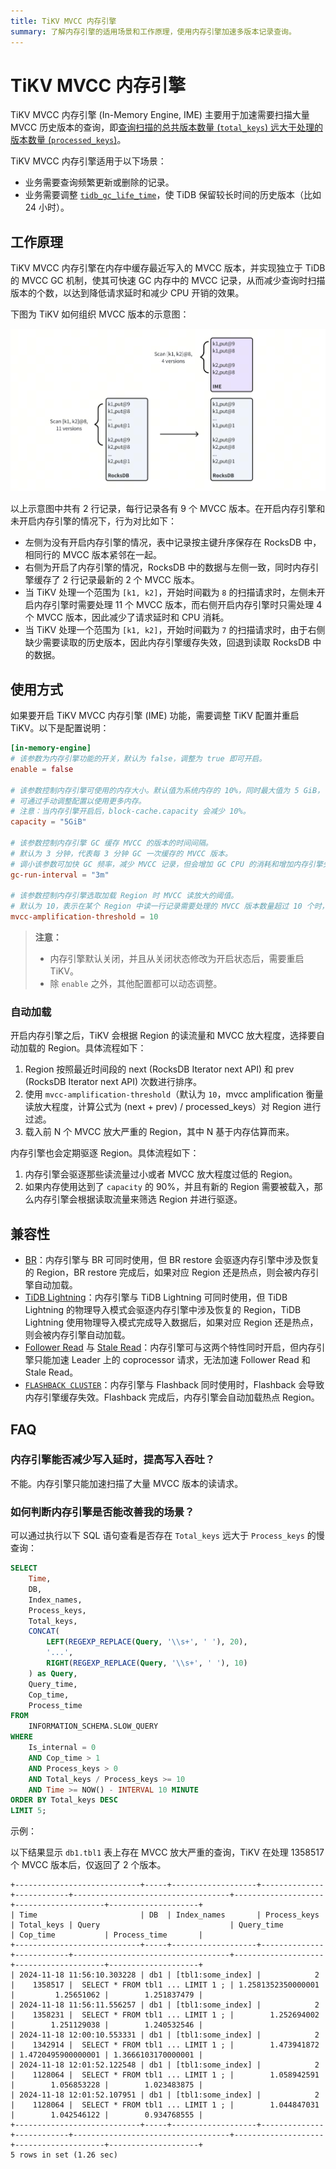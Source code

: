 ```yaml
---
title: TiKV MVCC 内存引擎
summary: 了解内存引擎的适用场景和工作原理，使用内存引擎加速多版本记录查询。
---
```


# TiKV MVCC 内存引擎

TiKV MVCC 内存引擎 (In-Memory Engine, IME) 主要用于加速需要扫描大量 MVCC 历史版本的查询，即[查询扫描的总共版本数量 (`total_keys`) 远大于处理的版本数量 (`processed_keys`)](/analyze-slow-queries.md#过期-mvcc-版本和-key-过多)。

TiKV MVCC 内存引擎适用于以下场景：

- 业务需要查询频繁更新或删除的记录。
- 业务需要调整 [`tidb_gc_life_time`](/garbage-collection-configuration.md#gc-配置)，使 TiDB 保留较长时间的历史版本（比如 24 小时）。

## 工作原理

TiKV MVCC 内存引擎在内存中缓存最近写入的 MVCC 版本，并实现独立于 TiDB 的 MVCC GC 机制，使其可快速 GC 内存中的 MVCC 记录，从而减少查询时扫描版本的个数，以达到降低请求延时和减少 CPU 开销的效果。

下图为 TiKV 如何组织 MVCC 版本的示意图：

![IME 通过缓存近期的版本以减少 CPU 开销](/media/tikv-ime-data-organization.png)

以上示意图中共有 2 行记录，每行记录各有 9 个 MVCC 版本。在开启内存引擎和未开启内存引擎的情况下，行为对比如下：

- 左侧为没有开启内存引擎的情况，表中记录按主键升序保存在 RocksDB 中，相同行的 MVCC 版本紧邻在一起。
- 右侧为开启了内存引擎的情况，RocksDB 中的数据与左侧一致，同时内存引擎缓存了 2 行记录最新的 2 个 MVCC 版本。
- 当 TiKV 处理一个范围为 `[k1, k2]`，开始时间戳为 `8` 的扫描请求时，左侧未开启内存引擎时需要处理 11 个 MVCC 版本，而右侧开启内存引擎时只需处理 4 个 MVCC 版本，因此减少了请求延时和 CPU 消耗。
- 当 TiKV 处理一个范围为 `[k1, k2]`，开始时间戳为 `7` 的扫描请求时，由于右侧缺少需要读取的历史版本，因此内存引擎缓存失效，回退到读取 RocksDB 中的数据。

## 使用方式

如果要开启 TiKV MVCC 内存引擎 (IME) 功能，需要调整 TiKV 配置并重启 TiKV。以下是配置说明：

```toml
[in-memory-engine]
# 该参数为内存引擎功能的开关，默认为 false，调整为 true 即可开启。
enable = false

# 该参数控制内存引擎可使用的内存大小。默认值为系统内存的 10%，同时最大值为 5 GiB，
# 可通过手动调整配置以使用更多内存。
# 注意：当内存引擎开启后，block-cache.capacity 会减少 10%。
capacity = "5GiB"

# 该参数控制内存引擎 GC 缓存 MVCC 的版本的时间间隔。
# 默认为 3 分钟，代表每 3 分钟 GC 一次缓存的 MVCC 版本。
# 调小该参数可加快 GC 频率，减少 MVCC 记录，但会增加 GC CPU 的消耗和增加内存引擎失效的概率。
gc-run-interval = "3m"

# 该参数控制内存引擎选取加载 Region 时 MVCC 读放大的阈值。
# 默认为 10，表示在某个 Region 中读一行记录需要处理的 MVCC 版本数量超过 10 个时，将有可能会被加载到内存引擎中。
mvcc-amplification-threshold = 10
```

> **注意：**
>
> + 内存引擎默认关闭，并且从关闭状态修改为开启状态后，需要重启 TiKV。
> + 除 `enable` 之外，其他配置都可以动态调整。

### 自动加载

开启内存引擎之后，TiKV 会根据 Region 的读流量和 MVCC 放大程度，选择要自动加载的 Region。具体流程如下：

1. Region 按照最近时间段的 next (RocksDB Iterator next API) 和 prev (RocksDB Iterator next API) 次数进行排序。
2. 使用 `mvcc-amplification-threshold`（默认为 `10`，mvcc amplification 衡量读放大程度，计算公式为 (next + prev) / processed_keys）对 Region 进行过滤。
3. 载入前 N 个 MVCC 放大严重的 Region，其中 N 基于内存估算而来。

内存引擎也会定期驱逐 Region。具体流程如下：

1. 内存引擎会驱逐那些读流量过小或者 MVCC 放大程度过低的 Region。
2. 如果内存使用达到了 `capacity` 的 90%，并且有新的 Region 需要被载入，那么内存引擎会根据读取流量来筛选 Region 并进行驱逐。

## 兼容性

+ [BR](/br/br-use-overview.md)：内存引擎与 BR 可同时使用，但 BR restore 会驱逐内存引擎中涉及恢复的 Region，BR restore 完成后，如果对应 Region 还是热点，则会被内存引擎自动加载。
+ [TiDB Lightning](/tidb-lightning/tidb-lightning-overview.md)：内存引擎与 TiDB Lightning 可同时使用，但 TiDB Lightning 的物理导入模式会驱逐内存引擎中涉及恢复的 Region，TiDB Lightning 使用物理导入模式完成导入数据后，如果对应 Region 还是热点，则会被内存引擎自动加载。
+ [Follower Read](/develop/dev-guide-use-follower-read.md) 与 [Stale Read](/develop/dev-guide-use-stale-read.md)：内存引擎可与这两个特性同时开启，但内存引擎只能加速 Leader 上的 coprocessor 请求，无法加速 Follower Read 和 Stale Read。
+ [`FLASHBACK CLUSTER`](/sql-statements/sql-statement-flashback-cluster.md)：内存引擎与 Flashback 同时使用时，Flashback 会导致内存引擎缓存失效。Flashback 完成后，内存引擎会自动加载热点 Region。

## FAQ

### 内存引擎能否减少写入延时，提高写入吞吐？

不能。内存引擎只能加速扫描了大量 MVCC 版本的读请求。

### 如何判断内存引擎是否能改善我的场景？

可以通过执行以下 SQL 语句查看是否存在 `Total_keys` 远大于 `Process_keys` 的慢查询：

```sql
SELECT
    Time,
    DB,
    Index_names,
    Process_keys,
    Total_keys,
    CONCAT(
        LEFT(REGEXP_REPLACE(Query, '\\s+', ' '), 20),
        '...',
        RIGHT(REGEXP_REPLACE(Query, '\\s+', ' '), 10)
    ) as Query,
    Query_time,
    Cop_time,
    Process_time
FROM
    INFORMATION_SCHEMA.SLOW_QUERY
WHERE
    Is_internal = 0
    AND Cop_time > 1
    AND Process_keys > 0
    AND Total_keys / Process_keys >= 10
    AND Time >= NOW() - INTERVAL 10 MINUTE
ORDER BY Total_keys DESC
LIMIT 5;
```

示例：

以下结果显示 `db1.tbl1` 表上存在 MVCC 放大严重的查询，TiKV 在处理 1358517 个 MVCC 版本后，仅返回了 2 个版本。

```
+----------------------------+-----+-------------------+--------------+------------+-----------------------------------+--------------------+--------------------+--------------------+
| Time                       | DB  | Index_names       | Process_keys | Total_keys | Query                             | Query_time         | Cop_time           | Process_time       |
+----------------------------+-----+-------------------+--------------+------------+-----------------------------------+--------------------+--------------------+--------------------+
| 2024-11-18 11:56:10.303228 | db1 | [tbl1:some_index] |            2 |    1358517 |  SELECT * FROM tbl1 ... LIMIT 1 ; | 1.2581352350000001 |         1.25651062 |        1.251837479 |
| 2024-11-18 11:56:11.556257 | db1 | [tbl1:some_index] |            2 |    1358231 |  SELECT * FROM tbl1 ... LIMIT 1 ; |        1.252694002 |        1.251129038 |        1.240532546 |
| 2024-11-18 12:00:10.553331 | db1 | [tbl1:some_index] |            2 |    1342914 |  SELECT * FROM tbl1 ... LIMIT 1 ; |        1.473941872 | 1.4720495900000001 | 1.3666103170000001 |
| 2024-11-18 12:01:52.122548 | db1 | [tbl1:some_index] |            2 |    1128064 |  SELECT * FROM tbl1 ... LIMIT 1 ; |        1.058942591 |        1.056853228 |        1.023483875 |
| 2024-11-18 12:01:52.107951 | db1 | [tbl1:some_index] |            2 |    1128064 |  SELECT * FROM tbl1 ... LIMIT 1 ; |        1.044847031 |        1.042546122 |        0.934768555 |
+----------------------------+-----+-------------------+--------------+------------+-----------------------------------+--------------------+--------------------+--------------------+
5 rows in set (1.26 sec)
```
